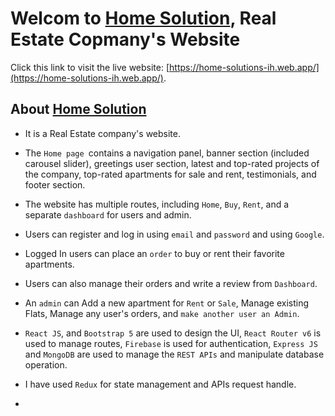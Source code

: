 # Welcom to [Home Solution](https://home-solutions-ih.web.app/), Real Estate Copmany's Website

Click this link to visit the live website: [https://home-solutions-ih.web.app/](https://home-solutions-ih.web.app/).

## About [Home Solution](https://home-solutions-ih.web.app/)

* It is a Real Estate company's website.

* The `Home page `contains a navigation panel, banner section (included carousel slider), greetings user section, latest and top-rated projects of the company, top-rated apartments for sale and rent, testimonials, and footer section.

* The website has multiple routes, including `Home`, `Buy`, `Rent`, and a separate `dashboard` for users and admin.

* Users can register and log in using `email` and `password` and using `Google`.

* Logged In users can place an `order` to buy or rent their favorite apartments.

* Users can also manage their orders and write a review from `Dashboard`.

* An `admin` can Add a new apartment for `Rent` or `Sale`, Manage existing Flats, Manage any user's orders, and `make another user an Admin`.

* `React JS`, and `Bootstrap 5` are used to design the UI, `React Router v6` is used to manage routes, `Firebase` is used for authentication, `Express JS` and `MongoDB` are used to manage the `REST APIs` and manipulate database operation.

* I have used `Redux` for state management and APIs request handle.


* 


